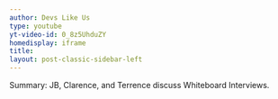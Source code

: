 ```yaml
---
author: Devs Like Us
type: youtube
yt-video-id: 0_8z5UhduZY
homedisplay: iframe
title: 
layout: post-classic-sidebar-left 
---
```

Summary: JB, Clarence, and Terrence discuss Whiteboard Interviews.
